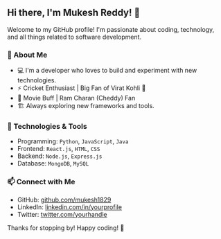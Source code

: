 ## Hi there, I'm Mukesh Reddy! 👋

Welcome to my GitHub profile! I'm passionate about coding, technology, and all things related to software development.

### 🚀 About Me
- 💻 I'm a developer who loves to build and experiment with new technologies.
- ⚡ Cricket Enthusiast | Big Fan of Virat Kohli 🏏
- 🎥 Movie Buff | Ram Charan (Cheddy) Fan
- 🏗️ Always exploring new frameworks and tools.

### 🔧 Technologies & Tools
- Programming: `Python`, `JavaScript`, `Java`
- Frontend: `React.js`, `HTML`, `CSS`
- Backend: `Node.js`, `Express.js`
- Database: `MongoDB`, `MySQL`

### 📫 Connect with Me
- GitHub: [github.com/mukesh1829](https://github.com/mukesh1829)
- LinkedIn: [linkedin.com/in/yourprofile](https://linkedin.com/in/yourprofile)
- Twitter: [twitter.com/yourhandle](https://twitter.com/@029_mukesh)

Thanks for stopping by! Happy coding! 🚀
